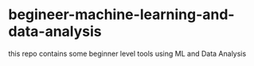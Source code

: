 # begineer-machine-learning-and-data-analysis
this repo contains some beginner level tools using ML and Data Analysis
